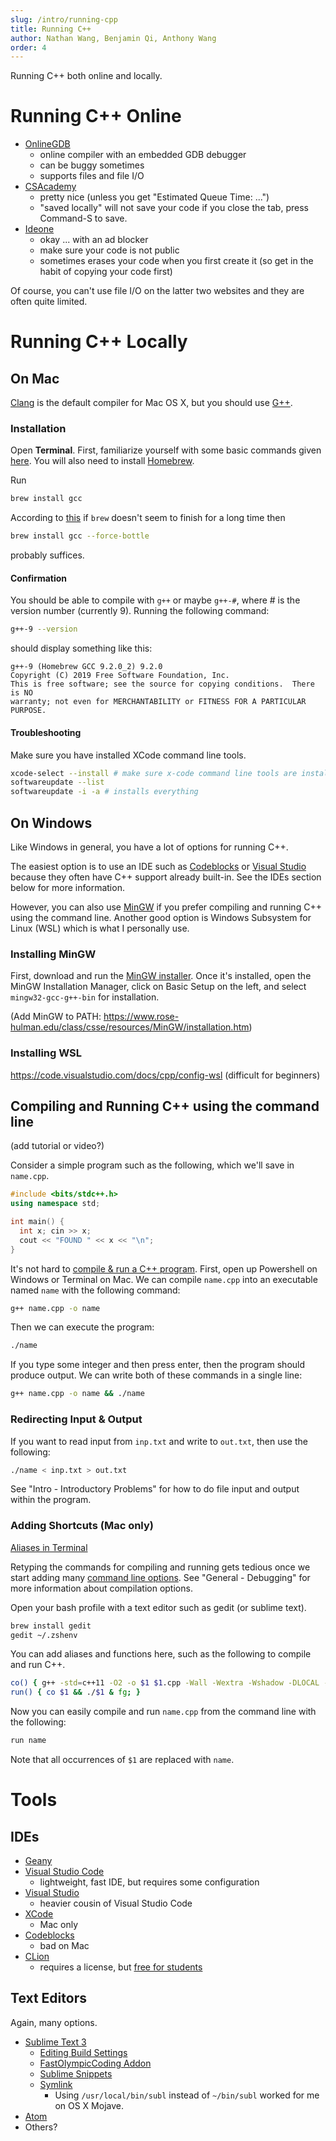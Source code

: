 ```yaml
---
slug: /intro/running-cpp
title: Running C++
author: Nathan Wang, Benjamin Qi, Anthony Wang
order: 4
---
```


Running C++ both online and locally.

<!-- END DESCRIPTION -->

# Running C++ Online

 * [OnlineGDB](https://www.onlinegdb.com/)
   * online compiler with an embedded GDB debugger
   * can be buggy sometimes
   * supports files and file I/O
 * [CSAcademy](https://csacademy.com/workspace/)
   * pretty nice (unless you get "Estimated Queue Time: ...")
   * "saved locally" will not save your code if you close the tab, press Command-S to save.
 * [Ideone](http://ideone.com/)
   * okay ... with an ad blocker
   * make sure your code is not public
   * sometimes erases your code when you first create it (so get in the habit of copying your code first)

Of course, you can't use file I/O on the latter two websites and they are often quite limited.

# Running C++ Locally

## On Mac

[Clang](https://en.wikipedia.org/wiki/Clang) is the default compiler for Mac OS X, but you should use [G++](https://en.wikipedia.org/wiki/GNU_Compiler_Collection).

### Installation

Open **Terminal**. First, familiarize yourself with some basic commands given [here](https://blog.teamtreehouse.com/introduction-to-the-mac-os-x-command-line). You will also need to install [Homebrew](https://brew.sh/).

Run

```sh
brew install gcc
```

According to [this](https://stackoverflow.com/questions/30998890/installing-opencv-with-brew-never-finishes) if `brew` doesn't seem to finish for a long time then 

```sh
brew install gcc --force-bottle
```

probably suffices.

#### Confirmation

You should be able to compile with `g++` or maybe `g++-#`, where # is the version number (currently 9). Running the following command:

```sh
g++-9 --version
```

should display something like this:

```
g++-9 (Homebrew GCC 9.2.0_2) 9.2.0
Copyright (C) 2019 Free Software Foundation, Inc.
This is free software; see the source for copying conditions.  There is NO
warranty; not even for MERCHANTABILITY or FITNESS FOR A PARTICULAR PURPOSE.
```

#### Troubleshooting

Make sure you have installed XCode command line tools.

```sh
xcode-select --install # make sure x-code command line tools are installed
softwareupdate --list
softwareupdate -i -a # installs everything
```

## On Windows

Like Windows in general, you have a lot of options for running C++.

The easiest option is to use an IDE such as [Codeblocks](http://www.codeblocks.org/) or [Visual Studio](https://visualstudio.microsoft.com/vs/) because they often have C++ support already built-in. See the IDEs section below for more information.

However, you can also use [MinGW](http://mingw.org/) if you prefer compiling and running C++ using the command line. Another good option is Windows Subsystem for Linux (WSL) which is what I personally use.

### Installing MinGW

First, download and run the [MinGW installer](https://osdn.net/projects/mingw/downloads/68260/mingw-get-setup.exe/). Once it's installed, open the MinGW Installation Manager, click on Basic Setup on the left, and select `mingw32-gcc-g++-bin` for installation.

(Add MinGW to PATH: https://www.rose-hulman.edu/class/csse/resources/MinGW/installation.htm)

### Installing WSL

https://code.visualstudio.com/docs/cpp/config-wsl (difficult for beginners)

## Compiling and Running C++ using the command line

(add tutorial or video?)

Consider a simple program such as the following, which we'll save in `name.cpp`.

```cpp
#include <bits/stdc++.h>
using namespace std;

int main() {
  int x; cin >> x;
  cout << "FOUND " << x << "\n";
}
```

It's not hard to [compile & run a C++ program](https://www.tutorialspoint.com/How-to-compile-and-run-the-Cplusplus-program). First, open up Powershell on Windows or Terminal on Mac. We can compile `name.cpp` into an executable named `name` with the following command:

```sh
g++ name.cpp -o name
```

Then we can execute the program:

```sh
./name
```

If you type some integer and then press enter, then the program should produce output. We can write both of these commands in a single line:

```sh
g++ name.cpp -o name && ./name
```

### Redirecting Input & Output

If you want to read input from `inp.txt` and write to `out.txt`, then use the following:

```sh
./name < inp.txt > out.txt
```

See "Intro - Introductory Problems" for how to do file input and output within the program.

### Adding Shortcuts (Mac only)

[Aliases in Terminal](https://jonsuh.com/blog/bash-command-line-shortcuts/)

Retyping the commands for compiling and running gets tedious once we start adding many [command line options](https://developers.redhat.com/blog/2018/03/21/compiler-and-linker-flags-gcc/). See "General - Debugging" for more information about compilation options.

Open your bash profile with a text editor such as gedit (or sublime text).

```sh
brew install gedit
gedit ~/.zshenv
```

You can add aliases and functions here, such as the following to compile and run C++. 

```sh
co() { g++ -std=c++11 -O2 -o $1 $1.cpp -Wall -Wextra -Wshadow -DLOCAL -Wl,-stack_size -Wl,0xF0000000; }
run() { co $1 && ./$1 & fg; }
```

Now you can easily compile and run `name.cpp` from the command line with the following:

```sh
run name
```

Note that all occurrences of `$1` are replaced with `name`.

# Tools

## IDEs

 * [Geany](https://www.geany.org/)
 * [Visual Studio Code](https://code.visualstudio.com/)
   * lightweight, fast IDE, but requires some configuration
 * [Visual Studio](https://visualstudio.microsoft.com/vs/)
   * heavier cousin of Visual Studio Code
 * [XCode](https://developer.apple.com/xcode/)
   * Mac only
 * [Codeblocks](http://www.codeblocks.org/)
   * bad on Mac
 * [CLion](https://www.jetbrains.com/clion/)
   * requires a license, but [free for students](https://www.jetbrains.com/community/education/#students)
   
## Text Editors

Again, many options.

 * [Sublime Text 3](https://www.sublimetext.com/)
   * [Editing Build Settings](https://stackoverflow.com/questions/23789410/how-to-edit-sublime-text-build-settings)
   * [FastOlympicCoding Addon](https://github.com/Jatana/FastOlympicCoding)
   * [Sublime Snippets](https://www.granneman.com/webdev/editors/sublime-text/top-features-of-sublime-text/quickly-insert-text-and-code-with-sublime-text-snippets)
   * [Symlink](https://www.sublimetext.com/docs/3/osx_command_line.html) 
     * Using `/usr/local/bin/subl` instead of `~/bin/subl` worked for me on OS X Mojave.
 * [Atom](https://atom.io/)
 * Others?
